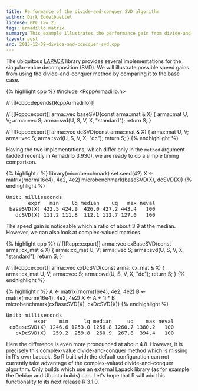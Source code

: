 ```yaml
---
title: Performance of the divide-and-conquer SVD algorithm
author: Dirk Eddelbuettel
license: GPL (>= 2)
tags: armadillo matrix
summary: This example illustrates the performance gain from divide-and-conquer SVD
layout: post
src: 2013-12-09-divide-and-concquer-svd.cpp
---
```

The ubiquitous [LAPACK](http://www.netlib.org/lapack) library provides several 
implementations for the singular-value decomposition (SVD). We will illustrate 
possible speed gains from using the divide-and-conquer method by comparing it
to the base case.



{% highlight cpp %}
#include <RcppArmadillo.h>

// [[Rcpp::depends(RcppArmadillo)]]

// [[Rcpp::export]]
arma::vec baseSVD(const arma::mat & X) {
    arma::mat U, V;
    arma::vec S;
    arma::svd(U, S, V, X, "standard");
    return S;
}

// [[Rcpp::export]]
arma::vec dcSVD(const arma::mat & X) {
    arma::mat U, V;
    arma::vec S;
    arma::svd(U, S, V, X, "dc");
    return S;
}
{% endhighlight %}


Having the two implementations, which differ only in the `method`
argument (added recently in Armadillo 3.930), we are ready to do a
simple timing comparison.

{% highlight r %}
library(microbenchmark)
set.seed(42)
X <- matrix(rnorm(16e4), 4e2, 4e2)
microbenchmark(baseSVD(X), dcSVD(X))
{% endhighlight %}



<pre class="output">
Unit: milliseconds
       expr   min    lq median    uq   max neval
 baseSVD(X) 422.5 424.9  426.0 427.2 443.4   100
   dcSVD(X) 111.2 111.8  112.1 112.7 127.0   100
</pre>


The speed gain is noticeable which a ratio of about 3.9 at the
median. However, we can also look at complex-valued matrices.

{% highlight cpp %}
// [[Rcpp::export]]
arma::vec cxBaseSVD(const arma::cx_mat & X) {
    arma::cx_mat U, V;
    arma::vec S;
    arma::svd(U, S, V, X, "standard");
    return S;
}

// [[Rcpp::export]]
arma::vec cxDcSVD(const arma::cx_mat & X) {
    arma::cx_mat U, V;
    arma::vec S;
    arma::svd(U, S, V, X, "dc");
    return S;
}
{% endhighlight %}


{% highlight r %}
A <- matrix(rnorm(16e4), 4e2, 4e2)
B <- matrix(rnorm(16e4), 4e2, 4e2)
X <- A + 1i * B
microbenchmark(cxBaseSVD(X), cxDcSVD(X))
{% endhighlight %}



<pre class="output">
Unit: milliseconds
         expr    min     lq median     uq    max neval
 cxBaseSVD(X) 1246.6 1253.0 1256.8 1260.7 1380.2   100
   cxDcSVD(X)  259.2  259.8  260.9  267.8  394.4   100
</pre>


Here the difference is even more pronounced at about 4.8. However,
it is precisely this complex-value divide-and-conquer method which
is missing in R's own Lapack. So R built with the default
configuration can not currently take advantage of the
complex-valued divide-and-conquer algorithm. Only builds which use
an external Lapack library (as for example the Debian and Ubuntu
builds) can. Let's hope that R will add this functionality to its
next release R 3.1.0.
